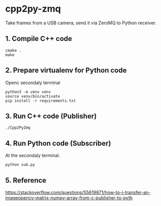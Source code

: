# cpp2py-zmq
Take frames from a USB camera, send it via ZeroMQ to Python receiver.

## 1. Compile C++ code
```
cmake .
make
```

## 2. Prepare virtualenv for Python code
Openc secondaly terminal
```
python3 -m venv venv
source venv/bin/activate
pip install -r requirements.txt
```

## 3. Run C++ code (Publisher)
```
./Cpp2PyZmq
```

## 4. Run Python code (Subscriber)
At the secondaly  terminal.
```
python sub.py
```



## 5. Reference
https://stackoverflow.com/questions/55619871/how-to-i-transfer-an-imageopencv-matrix-numpy-array-from-c-publisher-to-pyth
